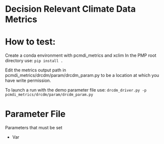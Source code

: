 # Decision Relevant Climate Data Metrics

# How to test:
Create a conda environment with pcmdi_metrics and xclim
In the PMP root directory use:
`pip install .`

Edit the metrics output path in pcmdi_metrics/drcdm/param/drcdm_param.py to be a location at which you have write permission.

To launch a run with the demo parameter file use:
`drcdm_driver.py -p pcmdi_metrics/drcdm/param/drcdm_param.py`

# Parameter File 
Parameters that must be set 
- Var